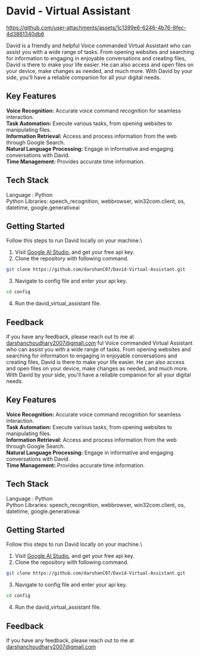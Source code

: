 

# **David - Virtual Assistant**

https://github.com/user-attachments/assets/1c1399e6-6246-4b76-8fec-4d3861340db6


David is a friendly and helpful Voice commanded Virtual Assistant who can assist you with a wide range of tasks. From opening websites and searching for information to engaging in enjoyable conversations and creating files, David is there to make your life easier. He can also access and open files on your device, make changes as needed, and much more. With David by your side, you'll have a reliable companion for all your digital needs.

## **Key Features**
**Voice Recognition:** Accurate voice command recognition for seamless interaction.\
**Task Automation:** Execute various tasks, from opening websites to manipulating files.\
**Information Retrieval:** Access and process information from the web through Google Search.\
**Natural Language Processing:** Engage in informative and engaging conversations with David.\
**Time Management:** Provides accurate time information. 

## **Tech Stack**
Language : Python\
Python Libraries: speech_recognition, webbrowser, win32com.client, os, datetime, google.generativeai
## Getting Started

Follow this steps to run David locally on your machine.\
1. Visit [Google AI Studio](https://ai.google.dev/aistudio), and get your free api key.
2. Clone the repository with following command.

```bash
git clone https://github.com/darshanC07/David-Virtual-Assistant.git
```
3. Navigate to config file and enter your api key.
```bash
cd config
```
4. Run the david_virtual_assistant file.

## Feedback

If you have any feedback, please reach out to me at darshanchoudhary2007@gmail.com
ful Voice commanded Virtual Assistant who can assist you with a wide range of tasks. From opening websites and searching for information to engaging in enjoyable conversations and creating files, David is there to make your life easier. He can also access and open files on your device, make changes as needed, and much more. With David by your side, you'll have a reliable companion for all your digital needs.

## **Key Features**
**Voice Recognition:** Accurate voice command recognition for seamless interaction.\
**Task Automation:** Execute various tasks, from opening websites to manipulating files.\
**Information Retrieval:** Access and process information from the web through Google Search.\
**Natural Language Processing:** Engage in informative and engaging conversations with David.\
**Time Management:** Provides accurate time information. 

## **Tech Stack**
Language : Python\
Python Libraries: speech_recognition, webbrowser, win32com.client, os, datetime, google.generativeai
## Getting Started

Follow this steps to run David locally on your machine.\
1. Visit [Google AI Studio](https://ai.google.dev/aistudio), and get your free api key.
2. Clone the repository with following command.

```bash
git clone https://github.com/darshanC07/David-Virtual-Assistant.git
```
3. Navigate to config file and enter your api key.
```bash
cd config
```
4. Run the david_virtual_assistant file.

## Feedback

If you have any feedback, please reach out to me at darshanchoudhary2007@gmail.com
